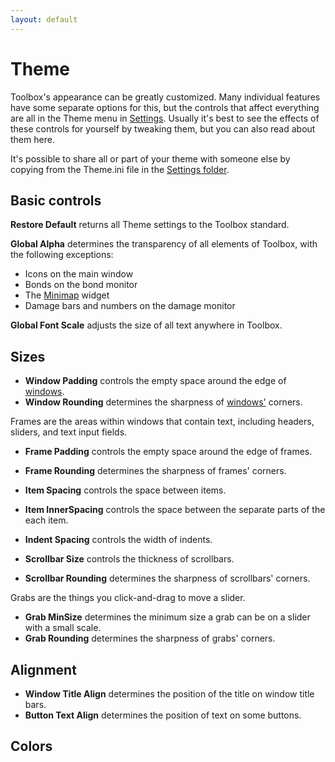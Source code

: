 ```yaml
---
layout: default
---
```


# Theme

Toolbox's appearance can be greatly customized. Many individual features have some separate options for this, but the controls that affect everything are all in the Theme menu in [Settings](settings). Usually it's best to see the effects of these controls for yourself by tweaking them, but you can also read about them here.

It's possible to share all or part of your theme with someone else by copying from the Theme.ini file in the [Settings folder](settings_folder).

## Basic controls
**Restore Default** returns all Theme settings to the Toolbox standard.

**Global Alpha** determines the transparency of all elements of Toolbox, with the following exceptions:
* Icons on the main window
* Bonds on the bond monitor
* The [Minimap](minimap) widget
* Damage bars and numbers on the damage monitor

**Global Font Scale** adjusts the size of all text anywhere in Toolbox.

## Sizes
* **Window Padding** controls the empty space around the edge of [windows](windows).
* **Window Rounding** determines the sharpness of [windows'](windows) corners.

Frames are the areas within windows that contain text, including headers, sliders, and text input fields.
* **Frame Padding** controls the empty space around the edge of frames.
* **Frame Rounding** determines the sharpness of frames' corners.

* **Item Spacing** controls the space between items.
* **Item InnerSpacing** controls the space between the separate parts of the each item.

* **Indent Spacing** controls the width of indents.

* **Scrollbar Size** controls the thickness of scrollbars.
* **Scrollbar Rounding** determines the sharpness of scrollbars' corners.

Grabs are the things you click-and-drag to move a slider.
* **Grab MinSize** determines the minimum size a grab can be on a slider with a small scale.
* **Grab Rounding** determines the sharpness of grabs' corners.

## Alignment
* **Window Title Align** determines the position of the title on window title bars.
* **Button Text Align** determines the position of text on some buttons.

## Colors
